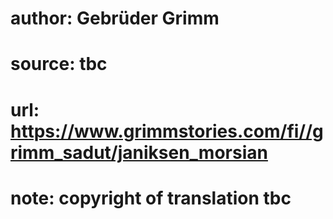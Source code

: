# author: Gebrüder Grimm
# source: tbc
# url: https://www.grimmstories.com/fi//grimm_sadut/janiksen_morsian
# note: copyright of translation tbc



